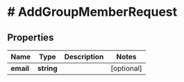 # # AddGroupMemberRequest

## Properties

Name | Type | Description | Notes
------------ | ------------- | ------------- | -------------
**email** | **string** |  | [optional]

